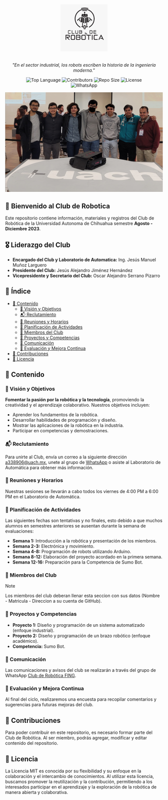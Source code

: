 <h1>
<p align="center">
  <a href="https://day8.github.io/re-frame" target="_blank" rel="noopener noreferrer">
    <img src="./assets/logo.jpg" alt="logo.jpg" width="150">
  </a>
</p>
</h1>

<p align="center">
  <i align="center">"En el sector industrial, los robots escriben la historia de la ingeniería moderna."</i>
</p>

<p align="center">
<img src="https://img.shields.io/github/languages/top/gonnaflick/club-robotica-fing" alt="Top Language">
<img src="https://img.shields.io/github/contributors/gonnaflick/club-robotica-fing" alt="Contributors">
<img src="https://img.shields.io/github/repo-size/gonnaflick/club-robotica-fing" alt="Repo Size">
<img src="https://img.shields.io/github/license/gonnaflick/club-robotica-fing" alt="License">
<br>
<img src="https://img.shields.io/badge/WhatsApp-darkgreen?logo=whatsapp&link=https%3A%2F%2Fchat.whatsapp.com%2FECxJN3R8EFlGwHjqUFfpuz" alt="WhatsApp">
</p>

<p align="center"><a href="https://day8.github.io/re-frame" target="_blank" rel="noopener noreferrer"><img src="./assets/event_megabots.jpg" alt="event_megabots.jpg"></a></p>

## 👋 Bienvenido al Club de Robotica

Este repositorio contiene información, materiales y registros del Club de Robótica de la Universidad Autonoma de Chihuahua semestre **Agosto - Diciembre 2023**.

## 🎖️ Liderazgo del Club

- **Encargado del Club y Laboratorio de Automatica:** Ing. Jesús Manuel Muñoz Larguero
- **Presidente del Club:** Jesús Alejandro Jiménez Hernández
- **Vicepresidente y Secretario del Club:** Oscar Alejandro Serrano Pizarro

## 📌 Índice

- [🤖 Contenido](#-contenido)
  - [🎯 Visión y Objetivos](#visión-y-objetivos)
  - [📬 Reclutamiento](#reclutamiento)
  - [📅 Reuniones y Horarios](#reuniones-y-horarios)
  - [📝 Planificación de Actividades](#planificación-de-actividades)
  - [👥 Miembros del Club](#miembros-del-club)
  - [🔧 Proyectos y Competencias](#proyectos-y-competencias)
  - [💬 Comunicación](#comunicación)
  - [🔄 Evaluación y Mejora Continua](#evaluación-y-mejora-continua)
- [🙌 Contribuciones](#-contribuciones)
- [📄 Licencia](#-licencia)

## 🤖 Contenido

### 🎯 Visión y Objetivos

**Fomentar la pasión por la robótica y la tecnología**, promoviendo la creatividad y el aprendizaje colaborativo. Nuestros objetivos incluyen:

- Aprender los fundamentos de la robótica.
- Desarrollar habilidades de programación y diseño.
- Mostrar las aplicaciones de la robótica en la industria.
- Participar en competencias y demostraciones.

### 📬 Reclutamiento

Para unirte al Club, envía un correo a la siguiente dirección [a338906@uach.mx](mailto:a338906@uach.mx), unete al grupo de [WhatsApp](https://chat.whatsapp.com/ECxJN3R8EFlGwHjqUFfpuz) o asiste al Laboratorio de Automática para obtener más información.

### 📅 Reuniones y Horarios

Nuestras sesiones se llevarán a cabo todos los viernes de 4:00 PM a 6:00 PM en el Laboratorio de Automática.

### 📝 Planificación de Actividades

Las siguientes fechas son tentativas y no finales, esto debido a que muchos alumnos en semestres anteriores se ausentan durante la semana de evaluaciones:

- **Semana 1:** Introducción a la robótica y presentación de los miembros.
- **Semana 2-3:** Electrónica y movimiento.
- **Semana 4-8:** Programación de robots utilizando Arduino.
- **Semana 8-12:** Elaboración del proyecto acordado en la primera semana.
- **Semana 12-16:** Preparación para la Competencia de Sumo Bot.

### 👥 Miembros del Club

> [!NOTE]  
> Los miembros del club deberan llenar esta seccion con sus datos (Nombre - Matricula - Direccion a su cuenta de GitHub).

### 🔧 Proyectos y Competencias

- **Proyecto 1:** Diseño y programación de un sistema automatizado (enfoque industrial).
- **Proyecto 2:** Diseño y programación de un brazo robótico (enfoque académico).
- **Competencia:** Sumo Bot.

### 💬 Comunicación

Las comunicaciones y avisos del club se realizarán a través del grupo de WhatsApp [Club de Robótica FING](https://chat.whatsapp.com/ECxJN3R8EFlGwHjqUFfpuz).

### 🔄 Evaluación y Mejora Continua

Al final del ciclo, realizaremos una encuesta para recopilar comentarios y sugerencias para futuras mejoras del club.

## 👏 Contribuciones

Para poder contribuir en este repositorio, es necesario formar parte del Club de Robótica. Al ser miembro, podrás agregar, modificar y editar contenido del repositorio.

## 📄 Licencia

La Licencia MIT es conocida por su flexibilidad y su enfoque en la colaboración y el intercambio de conocimientos. Al utilizar esta licencia, buscamos promover la reutilización y la contribución, permitiendo a los interesados participar en el aprendizaje y la exploración de la robótica de manera abierta y colaborativa.
